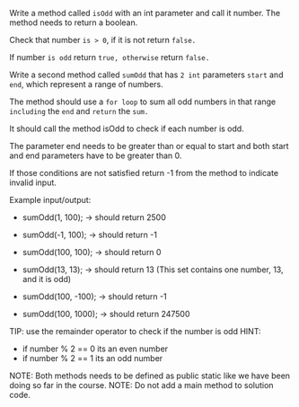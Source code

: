 Write a method called `isOdd` with an int parameter and call it number. The method needs to return a boolean.

Check that number `is > 0`, if it is not return `false.`

If number `is odd` return `true, otherwise`  return `false.`

Write a second method called `sumOdd` that has `2 int` parameters `start` and `end`, which represent a range of numbers.

The method should use a `for loop` to sum all odd numbers  in that range `including` the `end` and `return` the `sum.`

It should call the method isOdd to check if each number is odd.

The parameter end needs to be greater than or equal to start and both start and end parameters have to be greater than 0.

If those conditions are not satisfied return -1 from the method to indicate invalid input.

Example input/output:

* sumOdd(1, 100); → should return 2500

* sumOdd(-1, 100); →  should return -1

* sumOdd(100, 100); → should return 0

* sumOdd(13, 13); → should return 13 (This set contains one number, 13, and it is odd)

* sumOdd(100, -100); → should return -1

* sumOdd(100, 1000); → should return 247500


TIP: use the remainder operator to check if the number is odd
HINT: 
- if number % 2 == 0 its an even number
- if number % 2 == 1 its an odd number

NOTE: Both methods  needs to be defined as public static like we have been doing so far in the course.
NOTE: Do not add a  main method to solution code.